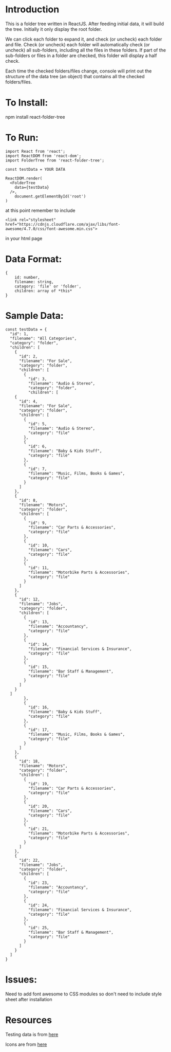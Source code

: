 # Introduction  
This is a folder tree written in ReactJS. After feeding initial data, it will build the tree. Initially it only display the root folder. 

We can click each folder to expand it, and check (or uncheck) each folder and file. Check (or uncheck) each folder will automatically check (or uncheck) all sub-folders, including all the files in these folders. If part of the sub-folders or files in a folder are checked, this folder will display a half check.

Each time the checked folders/files change, console will print out the structure of the data tree (an object) that contains all the checked folders/files.

# To Install: 
npm install react-folder-tree

# To Run: 

	import React from 'react';
	import ReactDOM from 'react-dom';
	import FolderTree from 'react-folder-tree';

	const testData = YOUR DATA

	ReactDOM.render(		 	
	  <FolderTree      
	    data={testData}       
	  />,        
		document.getElementById('root')      
	)     


at this point remember to include

	<link rel="stylesheet" href="https://cdnjs.cloudflare.com/ajax/libs/font-awesome/4.7.0/css/font-awesome.min.css">

in your html page

# Data Format:	

	{				 
		id: number,    			
		filename: string,	     		
		catagory: 'file' or 'folder',	    		
		children: array of *this*	       				
	}		

# Sample Data:

	const testData = {
	  "id": 1,
	  "filename": "All Categories",
	  "category": "folder",
	  "children": [
	    {
	      "id": 2,
	      "filename": "For Sale",
	      "category": "folder",
	      "children": [
	        {
	          "id": 3,
	          "filename": "Audio & Stereo",
	          "category": "folder",
	          "children": [
	    {
	      "id": 4,
	      "filename": "For Sale",
	      "category": "folder",
	      "children": [
	        {
	          "id": 5,
	          "filename": "Audio & Stereo",
	          "category": "file"
	        },
	        {
	          "id": 6,
	          "filename": "Baby & Kids Stuff",
	          "category": "file"
	        },
	        {
	          "id": 7,
	          "filename": "Music, Films, Books & Games",
	          "category": "file"
	        }
	      ]
	    },
	    {
	      "id": 8,
	      "filename": "Motors",
	      "category": "folder",
	      "children": [
	        {
	          "id": 9,
	          "filename": "Car Parts & Accessories",
	          "category": "file"
	        },
	        {
	          "id": 10,
	          "filename": "Cars",
	          "category": "file"
	        },
	        {
	          "id": 11,
	          "filename": "Motorbike Parts & Accessories",
	          "category": "file"
	        }
	      ]
	    },
	    {
	      "id": 12,
	      "filename": "Jobs",
	      "category": "folder",
	      "children": [
	        {
	          "id": 13,
	          "filename": "Accountancy",
	          "category": "file"
	        },
	        {
	          "id": 14,
	          "filename": "Financial Services & Insurance",
	          "category": "file"
	        },
	        {
	          "id": 15,
	          "filename": "Bar Staff & Management",
	          "category": "file"
	        }
	      ]
	    }
	  ]
	        },
	        {
	          "id": 16,
	          "filename": "Baby & Kids Stuff",
	          "category": "file"
	        },
	        {
	          "id": 17,
	          "filename": "Music, Films, Books & Games",
	          "category": "file"
	        }
	      ]
	    },
	    {
	      "id": 18,
	      "filename": "Motors",
	      "category": "folder",
	      "children": [
	        {
	          "id": 19,
	          "filename": "Car Parts & Accessories",
	          "category": "file"
	        },
	        {
	          "id": 20,
	          "filename": "Cars",
	          "category": "file"
	        },
	        {
	          "id": 21,
	          "filename": "Motorbike Parts & Accessories",
	          "category": "file"
	        }
	      ]
	    },
	    {
	      "id": 22,
	      "filename": "Jobs",
	      "category": "folder",
	      "children": [
	        {
	          "id": 23,
	          "filename": "Accountancy",
	          "category": "file"
	        },
	        {
	          "id": 24,
	          "filename": "Financial Services & Insurance",
	          "category": "file"
	        },
	        {
	          "id": 25,
	          "filename": "Bar Staff & Management",
	          "category": "file"
	        }
	      ]
	    }
	  ]
	}		

# Issues:

Need to add font awesome to CSS modules so don't need to include style sheet after installation

# Resources

Testing data is from [here](http://codepen.io/anon/pen/Ftkln?editors=0010)

Icons are from [here](https://www.npmjs.com/package/react-fontawesome)
